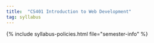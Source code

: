 ```yaml
---
title:  "CS401 Introduction to Web Development"
tag: syllabus
---
```


{% include syllabus-policies.html file="semester-info" %}

